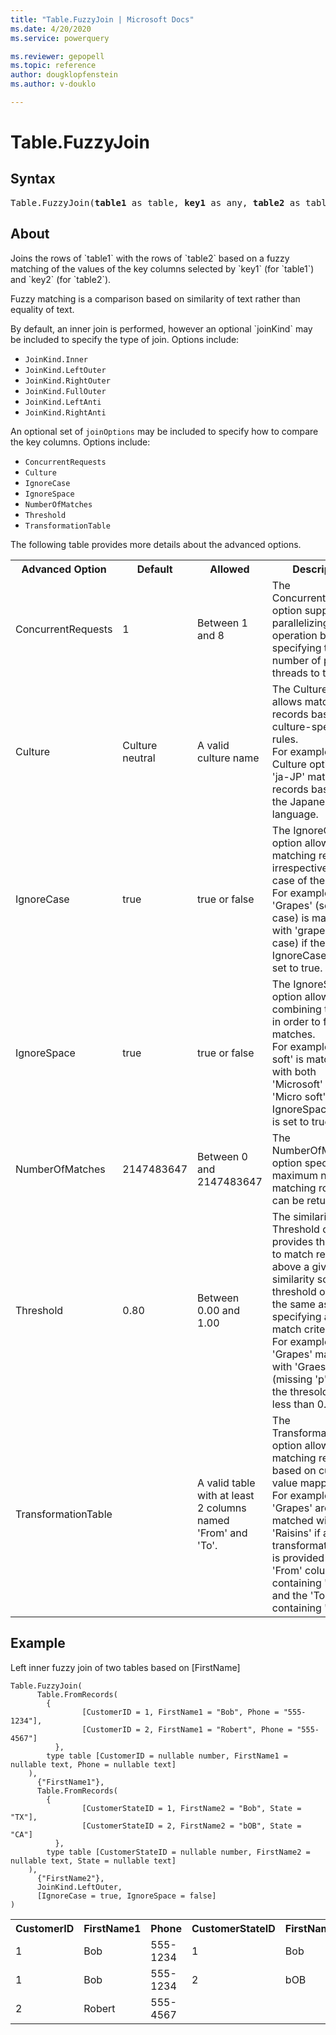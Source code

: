 ```yaml
---
title: "Table.FuzzyJoin | Microsoft Docs"
ms.date: 4/20/2020
ms.service: powerquery

ms.reviewer: gepopell
ms.topic: reference
author: dougklopfenstein
ms.author: v-douklo

---
```

# Table.FuzzyJoin
  
## Syntax

<pre>
Table.FuzzyJoin(<b>table1</b> as table, <b>key1</b> as any, <b>table2</b> as table, <b>key2</b> as any, optional <b>joinKind</b> as nullable number, optional <b>joinOptions</b> as nullable record) as table 
</pre>
  
## About 
  
<p>Joins the rows of `table1` with the rows of `table2` based on a fuzzy matching of the values of the key columns selected by `key1` (for `table1`) and `key2` (for `table2`).</p> <p>Fuzzy matching is a comparison based on similarity of text rather than equality of text.</p> <p>By default, an inner join is performed, however an optional `joinKind` may be included to specify the type of join. Options include: <ul> <li><code>JoinKind.Inner</code></li> <li><code>JoinKind.LeftOuter</code></li> <li><code>JoinKind.RightOuter</code></li> <li><code>JoinKind.FullOuter</code></li> <li><code>JoinKind.LeftAnti</code></li> <li><code>JoinKind.RightAnti</code></li> </ul> </p> <p>An optional set of <code>joinOptions</code> may be included to specify how to compare the key columns. Options include: <ul> <li><code>ConcurrentRequests</code></li> <li><code>Culture</code></li> <li><code>IgnoreCase</code></li> <li><code>IgnoreSpace</code></li> <li><code>NumberOfMatches</code></li> <li><code>Threshold</code></li> <li><code>TransformationTable</code></li> </ul> </p> <p> The following table provides more details about the advanced options. <table> <tr> <th>Advanced Option</th> <th>Default</th> <th>Allowed</th> <th>Description</th> </tr> <tr> <td>ConcurrentRequests</td> <td>1</td> <td>Between 1 and 8</td> <td>The ConcurrentRequests option supports parallelizing the join operation by specifying the number of parallel threads to to use.</td> </tr> <tr> <td>Culture</td> <td>Culture neutral</td> <td>A valid culture name</td> <td>The Culture option allows matching records based on culture-specific rules. <br> For example a Culture option of 'ja-JP' matches records based on the Japanese language.</td> </tr> <tr> <td>IgnoreCase</td> <td>true</td> <td>true or false</td> <td>The IgnoreCase option allows matching records irrespective of the case of the text. <br> For example, 'Grapes' (sentence case) is matched with 'grapes' (lower case) if the IgnoreCase option is set to true.</td> </tr> <tr> <td>IgnoreSpace</td> <td>true</td> <td>true or false</td> <td>The IgnoreSpace option allows combining text parts in order to find matches. <br> For example, 'Micro soft' is matched with both 'Microsoft' and 'Micro soft' if the IgnoreSpace option is set to true.</td> </tr> <tr> <td>NumberOfMatches</td> <td>2147483647</td> <td>Between 0 and 2147483647</td> <td>The NumberOfMatches option specifies the maximum number of matching rows that can be returned.</td> </tr> <tr> <td>Threshold</td> <td>0.80</td> <td>Between 0.00 and 1.00</td> <td>The similarity Threshold option provides the ability to match records above a given similarity score. A threshold of 1.00 is the same as specifying an exact match criteria. <br> For example, 'Grapes' matches with 'Graes' (missing 'p') only if the thresold is set to less than 0.90.</td> </tr> <tr> <td>TransformationTable</td> <td></td> <td>A valid table with at least 2 columns named 'From' and 'To'.</td> <td>The TransformationTable option allows matching records based on custom value mappings. <br> For example, 'Grapes' are matched with 'Raisins' if a transformation table is provided with the 'From' column containing 'Grapes' and the 'To' column containing 'Raisins'.</td> </tr> </table> </p>

## Example

Left inner fuzzy join of two tables based on [FirstName]

```powerquery-m
Table.FuzzyJoin(
	  Table.FromRecords(
        {
		        [CustomerID = 1, FirstName1 = "Bob", Phone = "555-1234"], 
		        [CustomerID = 2, FirstName1 = "Robert", Phone = "555-4567"] 
	      },
        type table [CustomerID = nullable number, FirstName1 = nullable text, Phone = nullable text]
    ),
	  {"FirstName1"}, 
	  Table.FromRecords(
        {
		        [CustomerStateID = 1, FirstName2 = "Bob", State = "TX"], 
		        [CustomerStateID = 2, FirstName2 = "bOB", State = "CA"]
	      },
        type table [CustomerStateID = nullable number, FirstName2 = nullable text, State = nullable text]
    ),
	  {"FirstName2"}, 
	  JoinKind.LeftOuter, 
	  [IgnoreCase = true, IgnoreSpace = false] 
) 
```

<table> <tr> <th>CustomerID</th> <th>FirstName1</th> <th>Phone</th> <th>CustomerStateID</th> <th>FirstName2</th> <th>State</th> </tr> <tr> <td>1</td> <td>Bob</td> <td>555-1234</td> <td>1</td> <td>Bob</td> <td>TX</td> </tr> <tr> <td>1</td> <td>Bob</td> <td>555-1234</td> <td>2</td> <td>bOB</td> <td>CA</td> </tr> <tr> <td>2</td> <td>Robert</td> <td>555-4567</td> <td></td> <td></td> <td></td> </tr> </table>
  
